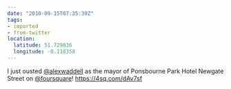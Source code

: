 ```yaml
---
date: "2010-09-15T07:35:39Z"
tags:
- imported
- from-twitter
location:
  latitude: 51.729836
  longitude: -0.118358
---
```

I just ousted [@alexwaddell](/twitter/#/alexwaddell) as the mayor of Ponsbourne Park Hotel Newgate Street on [@foursquare](/twitter/#/foursquare)\! https://4sq.com/dAv7sf
